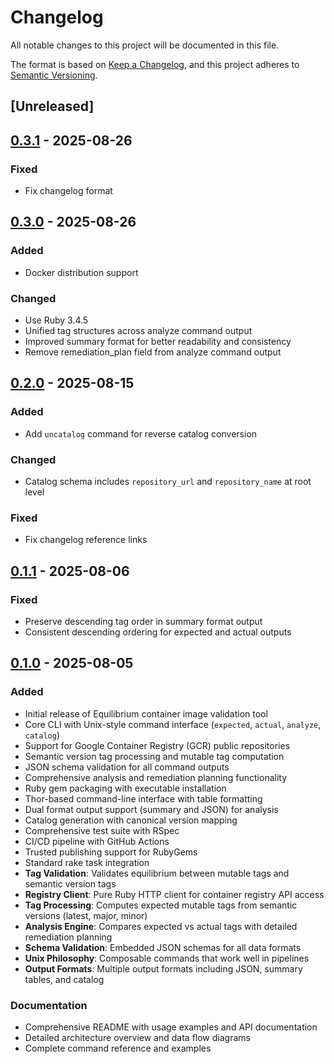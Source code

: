 # Changelog

All notable changes to this project will be documented in this file.

The format is based on [Keep a Changelog](https://keepachangelog.com/en/1.0.0/),
and this project adheres to [Semantic Versioning](https://semver.org/spec/v2.0.0.html).

## [Unreleased]

## [0.3.1] - 2025-08-26

### Fixed
- Fix changelog format

## [0.3.0] - 2025-08-26

### Added
- Docker distribution support

### Changed
- Use Ruby 3.4.5
- Unified tag structures across analyze command output
- Improved summary format for better readability and consistency
- Remove remediation_plan field from analyze command output

## [0.2.0] - 2025-08-15

### Added
- Add `uncatalog` command for reverse catalog conversion

### Changed
- Catalog schema includes `repository_url` and `repository_name` at root level

### Fixed
- Fix changelog reference links

## [0.1.1] - 2025-08-06

### Fixed
- Preserve descending tag order in summary format output
- Consistent descending ordering for expected and actual outputs

## [0.1.0] - 2025-08-05

### Added
- Initial release of Equilibrium container image validation tool
- Core CLI with Unix-style command interface (`expected`, `actual`, `analyze`, `catalog`)
- Support for Google Container Registry (GCR) public repositories
- Semantic version tag processing and mutable tag computation
- JSON schema validation for all command outputs
- Comprehensive analysis and remediation planning functionality
- Ruby gem packaging with executable installation
- Thor-based command-line interface with table formatting
- Dual format output support (summary and JSON) for analysis
- Catalog generation with canonical version mapping
- Comprehensive test suite with RSpec
- CI/CD pipeline with GitHub Actions
- Trusted publishing support for RubyGems
- Standard rake task integration
- **Tag Validation**: Validates equilibrium between mutable tags and semantic version tags
- **Registry Client**: Pure Ruby HTTP client for container registry API access
- **Tag Processing**: Computes expected mutable tags from semantic versions (latest, major, minor)
- **Analysis Engine**: Compares expected vs actual tags with detailed remediation planning
- **Schema Validation**: Embedded JSON schemas for all data formats
- **Unix Philosophy**: Composable commands that work well in pipelines
- **Output Formats**: Multiple output formats including JSON, summary tables, and catalog

### Documentation
- Comprehensive README with usage examples and API documentation
- Detailed architecture overview and data flow diagrams
- Complete command reference and examples

[0.3.1]: https://github.com/TonyCTHsu/equilibrium/releases/tag/v0.3.1
[0.3.0]: https://github.com/TonyCTHsu/equilibrium/releases/tag/v0.3.0
[0.2.0]: https://github.com/TonyCTHsu/equilibrium/releases/tag/v0.2.0
[0.1.1]: https://github.com/TonyCTHsu/equilibrium/releases/tag/v0.1.1
[0.1.0]: https://github.com/TonyCTHsu/equilibrium/releases/tag/v0.1.0